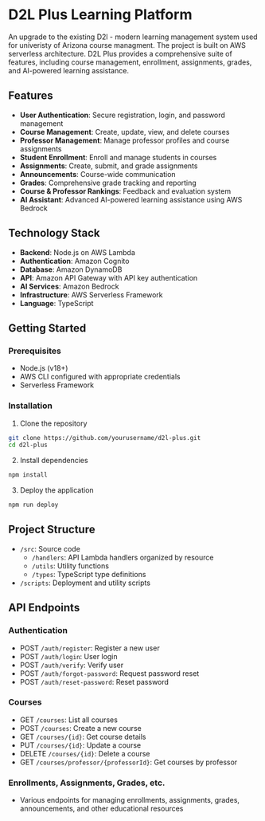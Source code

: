 # D2L Plus Learning Platform

An upgrade to the existing D2l - modern learning management system used for univeristy of Arizona course managment. The project is built on AWS serverless architecture. D2L Plus provides a comprehensive suite of features, including course management, enrollment, assignments, grades, and AI-powered learning assistance.

## Features

-   **User Authentication**: Secure registration, login, and password management
-   **Course Management**: Create, update, view, and delete courses
-   **Professor Management**: Manage professor profiles and course assignments
-   **Student Enrollment**: Enroll and manage students in courses
-   **Assignments**: Create, submit, and grade assignments
-   **Announcements**: Course-wide communication
-   **Grades**: Comprehensive grade tracking and reporting
-   **Course & Professor Rankings**: Feedback and evaluation system
-   **AI Assistant**: Advanced AI-powered learning assistance using AWS Bedrock

## Technology Stack

-   **Backend**: Node.js on AWS Lambda
-   **Authentication**: Amazon Cognito
-   **Database**: Amazon DynamoDB
-   **API**: Amazon API Gateway with API key authentication
-   **AI Services**: Amazon Bedrock
-   **Infrastructure**: AWS Serverless Framework
-   **Language**: TypeScript

## Getting Started

### Prerequisites

-   Node.js (v18+)
-   AWS CLI configured with appropriate credentials
-   Serverless Framework

### Installation

1. Clone the repository

```bash
git clone https://github.com/yourusername/d2l-plus.git
cd d2l-plus
```

2. Install dependencies

```bash
npm install
```

3. Deploy the application

```bash
npm run deploy
```

## Project Structure

-   `/src`: Source code
    -   `/handlers`: API Lambda handlers organized by resource
    -   `/utils`: Utility functions
    -   `/types`: TypeScript type definitions
-   `/scripts`: Deployment and utility scripts

## API Endpoints

### Authentication

-   POST `/auth/register`: Register a new user
-   POST `/auth/login`: User login
-   POST `/auth/verify`: Verify user
-   POST `/auth/forgot-password`: Request password reset
-   POST `/auth/reset-password`: Reset password

### Courses

-   GET `/courses`: List all courses
-   POST `/courses`: Create a new course
-   GET `/courses/{id}`: Get course details
-   PUT `/courses/{id}`: Update a course
-   DELETE `/courses/{id}`: Delete a course
-   GET `/courses/professor/{professorId}`: Get courses by professor

### Enrollments, Assignments, Grades, etc.

-   Various endpoints for managing enrollments, assignments, grades, announcements, and other educational resources

